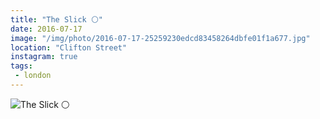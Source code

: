 ```yaml
---
title: "The Slick ⚪️"
date: 2016-07-17
image: "/img/photo/2016-07-17-25259230edcd83458264dbfe01f1a677.jpg"
location: "Clifton Street"
instagram: true
tags:
 - london
---
```


![The Slick ⚪️](/img/photo/2016-07-17-25259230edcd83458264dbfe01f1a677.jpg)
